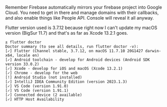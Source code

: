 Remember Firebase automatically mirrors your firebase project into Google Cloud. You need to get in there and manage domains with their callbacks, and also enable things like People API. Console will reveal it all anyway.

Flutter version used is 3.7.12 because right now I can't update my macOS version (BigSur 11.7) and that's as far as Xcode 13.2.1 goes.

```
± flutter doctor
Doctor summary (to see all details, run flutter doctor -v):
[✓] Flutter (Channel stable, 3.7.12, on macOS 11.7.10 20G1427 darwin-x64, locale en)
[✓] Android toolchain - develop for Android devices (Android SDK version 33.0.2) 
[✓] Xcode - develop for iOS and macOS (Xcode 13.2.1) 
[✓] Chrome - develop for the web 
[!] Android Studio (not installed) 
[✓] IntelliJ IDEA Community Edition (version 2023.1.3) 
[✓] VS Code (version 1.91.0) 
[✓] VS Code (version 1.91.1) 
[✓] Connected device (2 available) 
[✓] HTTP Host Availability 
```
